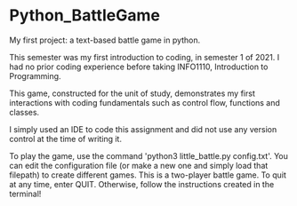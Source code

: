 # Python_BattleGame
My first project: a text-based battle game in python. 

This semester was my first introduction to coding, in semester 1 of 2021. I had no prior coding experience before taking INFO1110, Introduction to Programming. 

This game, constructed for the unit of study, demonstrates my first interactions with coding fundamentals such as control flow, functions and classes. 

I simply used an IDE to code this assignment and did not use any version control at the time of writing it.

To play the game, use the command 'python3 little_battle.py config.txt'. You can edit the configuration file (or make a new one and simply load that filepath) to create different games. This is a two-player battle game. 
To quit at any time, enter QUIT. Otherwise, follow the instructions created in the terminal!
